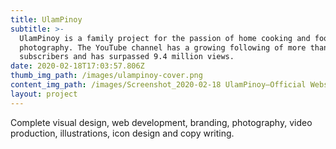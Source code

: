 ```yaml
---
title: UlamPinoy
subtitle: >-
  UlamPinoy is a family project for the passion of home cooking and food
  photography. The YouTube channel has a growing following of more than 59,400
  subscribers and has surpassed 9.4 million views.
date: 2020-02-18T17:03:57.806Z
thumb_img_path: /images/ulampinoy-cover.png
content_img_path: /images/Screenshot_2020-02-18 UlamPinoy—Official Website ulampinoy com(3).jpg
layout: project
---
```

Complete visual design, web development, branding, photography, video production, illustrations, icon design and copy writing.
